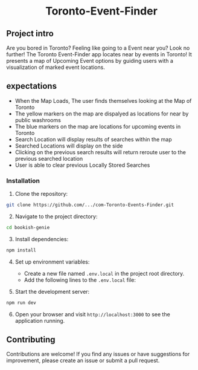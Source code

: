 <div align="center">
  <h1 align="center">Toronto-Event-Finder</h1>
</div>

## Project intro

Are you bored in Toronto? Feeling like going to a Event near you? Look no further! The Toronto Event-Finder app locates near by events in Toronto! It presents a map of Upcoming Event options by guiding users with a visualization of marked event locations.

## expectations

- When the Map Loads, The user finds themselves looking at the Map of Toronto
- The yellow markers on the map are dispalyed as locations for near by public washrooms
- The blue markers on the map are locations for upcoming events in Toronto
- Search Location will display results of searches within the map
- Searched Locations will display on the side
- Clicking on the previous search results will return reroute user to the previous searched location
- User is able to clear previous Locally Stored Searches

### Installation

1. Clone the repository:

```bash
git clone https://github.com/.../com-Toronto-Events-Finder.git
```

2. Navigate to the project directory:

```bash
cd bookish-genie
```

3. Install dependencies:

```bash
npm install
```

4. Set up environment variables:
   - Create a new file named `.env.local` in the project root directory.
   - Add the following lines to the `.env.local` file:


5. Start the development server:

```bash
npm run dev
```

6. Open your browser and visit `http://localhost:3000` to see the application running.

## Contributing

Contributions are welcome! If you find any issues or have suggestions for improvement, please create an issue or submit a pull request.

